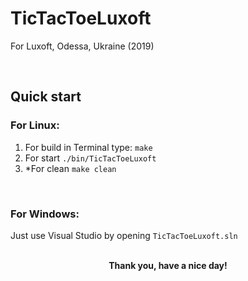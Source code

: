 # TicTacToeLuxoft
For Luxoft, Odessa, Ukraine (2019)

<br />

## Quick start
### For Linux:
1. For build in Terminal type: `make`
2. For start `./bin/TicTacToeLuxoft`
3. *For clean `make clean`

<br />

### For Windows:
Just use Visual Studio by opening `TicTacToeLuxoft.sln`

<br />
<div align="center">
    <b>Thank you, have a nice day!</b>
<div>
